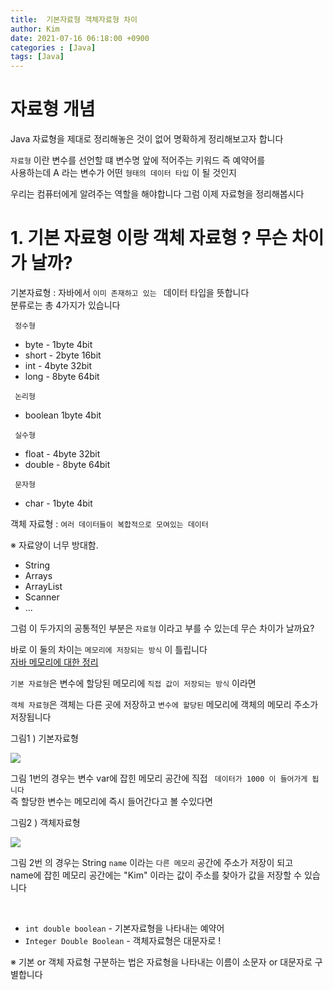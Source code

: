 ```yaml
---
title:  기본자료형 객체자료형 차이
author: Kim
date: 2021-07-16 06:18:00 +0900
categories : [Java]
tags: [Java]
---
```


# 자료형 개념
Java 자료형을 제대로 정리해놓은 것이 없어 명확하게 정리해보고자 합니다<br>

```자료형``` 이란 변수를 선언할 떄 변수명 앞에 적어주는 키워드 즉 예약어를<br>
사용하는데 A 라는 변수가 어떤 ``` 형태의 데이터 타입 ``` 이 될 것인지<br>

우리는 컴퓨터에게 알려주는 역할을 해야합니다 그럼 이제 자료형을 정리해봅시다<br>

# 1. 기본 자료형 이랑 객체 자료형 ? 무슨 차이가 날까?

기본자료형 : 자바에서 ```이미 존재하고 있는 ``` 데이터 타입을 뜻합니다 <br>
분류로는 총 4가지가 있습니다<br>

``` 정수형```<br>

- byte  - 1byte 4bit
- short - 2byte 16bit
- int   - 4byte 32bit
- long  - 8byte 64bit

``` 논리형```<br>

- boolean 1byte 4bit

``` 실수형```<br>

- float  -  4byte 32bit
- double -  8byte 64bit

``` 문자형```<br>

- char - 1byte 4bit

객체 자료형 :  ``` 여러 데이터들이 복합적으로 모여있는 데이터 ```<br>

※ 자료양이 너무 방대함.<br> 

- String 
- Arrays
- ArrayList
- Scanner
- ...

그럼 이 두가지의 공통적인 부분은 ``` 자료형 ``` 이라고 부를 수 있는데
무슨 차이가 날까요?<br>

바로 이 둘의 차이는 ``` 메모리에 저장되는 방식 ``` 이 틀립니다<br>
<a href = "https://twinparadox.tistory.com/614">자바 메모리에 대한 정리</a><br>


```기본 자료형```은 변수에 할당된 메모리에 ``` 직접 값이 저장되는 방식 ``` 이라면<br>

```객체 자료형```은  객체는 다른 곳에 저장하고 ```변수에 할당된```  메모리에 객체의 메모리 주소가<br>
저장됩니다

그림1 ) 기본자료형<br>

<img src = "/post/Java/memory.png"><br>

그림 1번의 경우는 변수 var에 잡힌 메모리 공간에 직접 ```  데이터가 1000 이 들어가게 됩니다 ```<br>
즉 할당한 변수는 메모리에 즉시 들어간다고 볼 수있다면<br>


그림2 ) 객체자료형<br>

<img src = "/post/Java/memory2.png"><br>

그림 2번 의 경우는 String ``` name ``` 이라는 ```다른 메모리``` 공간에 주소가 저장이 되고<br>
name에 잡힌 메모리 공간에는 "Kim" 이라는 값이 주소를 찾아가 값을 저장할 수 있습니다<br>


<br>

- ```int double boolean```     - 기본자료형을 나타내는 예약어
- ```Integer Double Boolean``` - 객체자료형은 대문자로 !

※ 기본 or 객체 자료형 구분하는 법은 자료형을 나타내는 이름이 소문자 or 대문자로 구별합니다<br>